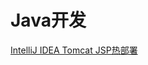 # Java开发

[IntelliJ IDEA Tomcat JSP热部署](http://blog.csdn.net/hong0220/article/details/45538757)






